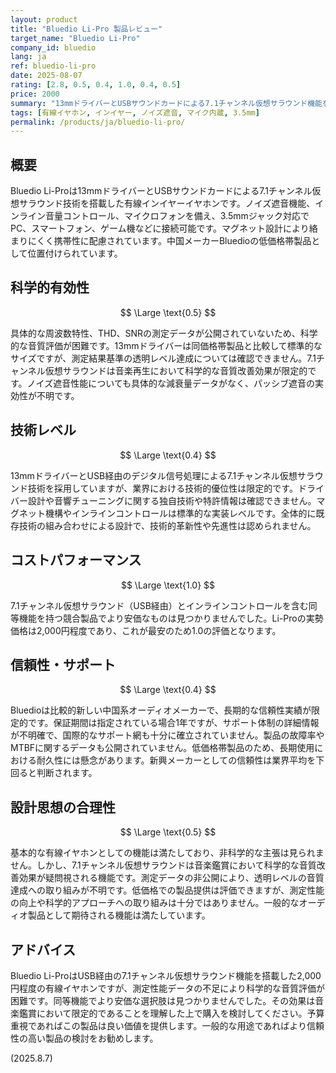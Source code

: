 ```yaml
---
layout: product
title: "Bluedio Li-Pro 製品レビュー"
target_name: "Bluedio Li-Pro"
company_id: bluedio
lang: ja
ref: bluedio-li-pro
date: 2025-08-07
rating: [2.8, 0.5, 0.4, 1.0, 0.4, 0.5]
price: 2000
summary: "13mmドライバーとUSBサウンドカードによる7.1チャンネル仮想サラウンド機能を搭載した有線イヤホン。基本的な機能は備えているが、測定性能や技術的優位性に課題がある低価格帯製品。"
tags: [有線イヤホン, インイヤー, ノイズ遮音, マイク内蔵, 3.5mm]
permalink: /products/ja/bluedio-li-pro/
---
```


## 概要

Bluedio Li-Proは13mmドライバーとUSBサウンドカードによる7.1チャンネル仮想サラウンド技術を搭載した有線インイヤーイヤホンです。ノイズ遮音機能、インライン音量コントロール、マイクロフォンを備え、3.5mmジャック対応でPC、スマートフォン、ゲーム機などに接続可能です。マグネット設計により絡まりにくく携帯性に配慮されています。中国メーカーBluedioの低価格帯製品として位置付けられています。

## 科学的有効性

$$ \Large \text{0.5} $$

具体的な周波数特性、THD、SNRの測定データが公開されていないため、科学的な音質評価が困難です。13mmドライバーは同価格帯製品と比較して標準的なサイズですが、測定結果基準の透明レベル達成については確認できません。7.1チャンネル仮想サラウンドは音楽再生において科学的な音質改善効果が限定的です。ノイズ遮音性能についても具体的な減衰量データがなく、パッシブ遮音の実効性が不明です。

## 技術レベル

$$ \Large \text{0.4} $$

13mmドライバーとUSB経由のデジタル信号処理による7.1チャンネル仮想サラウンド技術を採用していますが、業界における技術的優位性は限定的です。ドライバー設計や音響チューニングに関する独自技術や特許情報は確認できません。マグネット機構やインラインコントロールは標準的な実装レベルです。全体的に既存技術の組み合わせによる設計で、技術的革新性や先進性は認められません。

## コストパフォーマンス

$$ \Large \text{1.0} $$

7.1チャンネル仮想サラウンド（USB経由）とインラインコントロールを含む同等機能を持つ競合製品でより安価なものは見つかりませんでした。Li-Proの実勢価格は2,000円程度であり、これが最安のため1.0の評価となります。

## 信頼性・サポート

$$ \Large \text{0.4} $$

Bluedioは比較的新しい中国系オーディオメーカーで、長期的な信頼性実績が限定的です。保証期間は指定されている場合1年ですが、サポート体制の詳細情報が不明確で、国際的なサポート網も十分に確立されていません。製品の故障率やMTBFに関するデータも公開されていません。低価格帯製品のため、長期使用における耐久性には懸念があります。新興メーカーとしての信頼性は業界平均を下回ると判断されます。

## 設計思想の合理性

$$ \Large \text{0.5} $$

基本的な有線イヤホンとしての機能は満たしており、非科学的な主張は見られません。しかし、7.1チャンネル仮想サラウンドは音楽鑑賞において科学的な音質改善効果が疑問視される機能です。測定データの非公開により、透明レベルの音質達成への取り組みが不明です。低価格での製品提供は評価できますが、測定性能の向上や科学的アプローチへの取り組みは十分ではありません。一般的なオーディオ製品として期待される機能は満たしています。

## アドバイス

Bluedio Li-ProはUSB経由の7.1チャンネル仮想サラウンド機能を搭載した2,000円程度の有線イヤホンですが、測定性能データの不足により科学的な音質評価が困難です。同等機能でより安価な選択肢は見つかりませんでした。その効果は音楽鑑賞において限定的であることを理解した上で購入を検討してください。予算重視であればこの製品は良い価値を提供します。一般的な用途であればより信頼性の高い製品の検討をお勧めします。

(2025.8.7)
